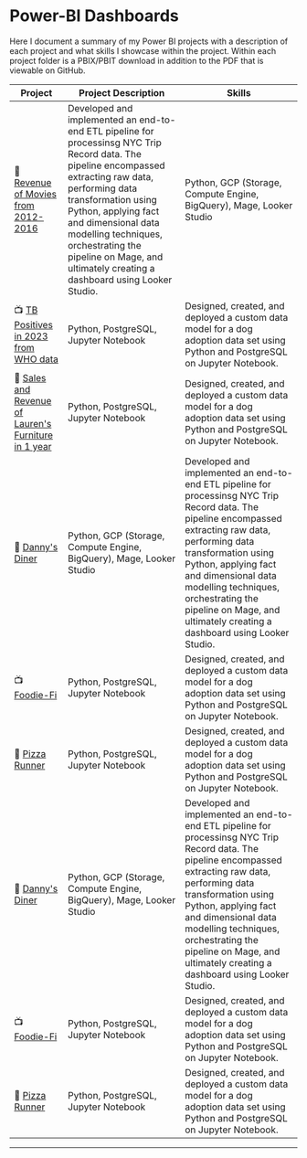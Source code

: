 # Power-BI Dashboards
Here I document a summary of my Power BI projects with a description of each project and what skills I showcase within the project. Within each project folder is a PBIX/PBIT download in addition to the PDF that is viewable on GitHub.


| Project | Project Description | Skills |
|---|---|---|
| 🥧 [Revenue of Movies from 2012-2016]() | Developed and implemented an end-to-end ETL pipeline for processinsg NYC Trip Record data. The pipeline encompassed extracting raw data, performing data transformation using Python, applying fact and dimensional data modelling techniques, orchestrating the pipeline on Mage, and ultimately creating a dashboard using Looker Studio. | Python, GCP (Storage, Compute Engine, BigQuery), Mage, Looker Studio |
| 📺 [TB Positives in 2023 from WHO data]() | Python, PostgreSQL, Jupyter Notebook | Designed, created, and deployed a custom data model for a dog adoption data set using Python and PostgreSQL on Jupyter Notebook. |
| 🍕 [Sales and Revenue of Lauren's Furniture in 1 year]() | Python, PostgreSQL, Jupyter Notebook | Designed, created, and deployed a custom data model for a dog adoption data set using Python and PostgreSQL on Jupyter Notebook. |
| 🥧 [Danny's Diner]() | Python, GCP (Storage, Compute Engine, BigQuery), Mage, Looker Studio | Developed and implemented an end-to-end ETL pipeline for processinsg NYC Trip Record data. The pipeline encompassed extracting raw data, performing data transformation using Python, applying fact and dimensional data modelling techniques, orchestrating the pipeline on Mage, and ultimately creating a dashboard using Looker Studio. |
| 📺 [Foodie-Fi]() | Python, PostgreSQL, Jupyter Notebook | Designed, created, and deployed a custom data model for a dog adoption data set using Python and PostgreSQL on Jupyter Notebook. |
| 🍕 [Pizza Runner]() | Python, PostgreSQL, Jupyter Notebook | Designed, created, and deployed a custom data model for a dog adoption data set using Python and PostgreSQL on Jupyter Notebook. |
| 🥧 [Danny's Diner]() | Python, GCP (Storage, Compute Engine, BigQuery), Mage, Looker Studio | Developed and implemented an end-to-end ETL pipeline for processinsg NYC Trip Record data. The pipeline encompassed extracting raw data, performing data transformation using Python, applying fact and dimensional data modelling techniques, orchestrating the pipeline on Mage, and ultimately creating a dashboard using Looker Studio. |
| 📺 [Foodie-Fi]() | Python, PostgreSQL, Jupyter Notebook | Designed, created, and deployed a custom data model for a dog adoption data set using Python and PostgreSQL on Jupyter Notebook. |
| 🍕 [Pizza Runner]() | Python, PostgreSQL, Jupyter Notebook | Designed, created, and deployed a custom data model for a dog adoption data set using Python and PostgreSQL on Jupyter Notebook. |

***

